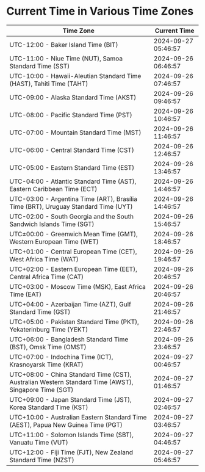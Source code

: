 # Current Time in Various Time Zones

| Time Zone | Current Time |
|-----------|--------------|
| UTC-12:00 - Baker Island Time (BIT) | 2024-09-27 05:46:57 |
| UTC-11:00 - Niue Time (NUT), Samoa Standard Time (SST) | 2024-09-26 06:46:57 |
| UTC-10:00 - Hawaii-Aleutian Standard Time (HAST), Tahiti Time (TAHT) | 2024-09-26 07:46:57 |
| UTC-09:00 - Alaska Standard Time (AKST) | 2024-09-26 09:46:57 |
| UTC-08:00 - Pacific Standard Time (PST) | 2024-09-26 10:46:57 |
| UTC-07:00 - Mountain Standard Time (MST) | 2024-09-26 11:46:57 |
| UTC-06:00 - Central Standard Time (CST) | 2024-09-26 12:46:57 |
| UTC-05:00 - Eastern Standard Time (EST) | 2024-09-26 13:46:57 |
| UTC-04:00 - Atlantic Standard Time (AST), Eastern Caribbean Time (ECT) | 2024-09-26 14:46:57 |
| UTC-03:00 - Argentina Time (ART), Brasília Time (BRT), Uruguay Standard Time (UYT) | 2024-09-26 14:46:57 |
| UTC-02:00 - South Georgia and the South Sandwich Islands Time (SGT) | 2024-09-26 15:46:57 |
| UTC±00:00 - Greenwich Mean Time (GMT), Western European Time (WET) | 2024-09-26 18:46:57 |
| UTC+01:00 - Central European Time (CET), West Africa Time (WAT) | 2024-09-26 19:46:57 |
| UTC+02:00 - Eastern European Time (EET), Central Africa Time (CAT) | 2024-09-26 20:46:57 |
| UTC+03:00 - Moscow Time (MSK), East Africa Time (EAT) | 2024-09-26 20:46:57 |
| UTC+04:00 - Azerbaijan Time (AZT), Gulf Standard Time (GST) | 2024-09-26 21:46:57 |
| UTC+05:00 - Pakistan Standard Time (PKT), Yekaterinburg Time (YEKT) | 2024-09-26 22:46:57 |
| UTC+06:00 - Bangladesh Standard Time (BST), Omsk Time (OMST) | 2024-09-26 23:46:57 |
| UTC+07:00 - Indochina Time (ICT), Krasnoyarsk Time (KRAT) | 2024-09-27 00:46:57 |
| UTC+08:00 - China Standard Time (CST), Australian Western Standard Time (AWST), Singapore Time (SGT) | 2024-09-27 01:46:57 |
| UTC+09:00 - Japan Standard Time (JST), Korea Standard Time (KST) | 2024-09-27 02:46:57 |
| UTC+10:00 - Australian Eastern Standard Time (AEST), Papua New Guinea Time (PGT) | 2024-09-27 03:46:57 |
| UTC+11:00 - Solomon Islands Time (SBT), Vanuatu Time (VUT) | 2024-09-27 04:46:57 |
| UTC+12:00 - Fiji Time (FJT), New Zealand Standard Time (NZST) | 2024-09-27 05:46:57 |
